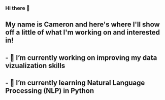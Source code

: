 ### Hi there 👋

<!--
**Ezazi82/Ezazi82** is a ✨ _special_ ✨ repository because its `README.md` (this file) appears on your GitHub profile.

Here are some ideas to get you started:

- 🔭 I’m currently working on ...
- 🌱 I’m currently learning ...
- 👯 I’m looking to collaborate on ...
- 🤔 I’m looking for help with ...
- 💬 Ask me about ...
- 📫 How to reach me: ...
- 😄 Pronouns: ...
- ⚡ Fun fact: ...
-->

## My name is Cameron and here's where I'll show off a little of what I'm working on and interested in!
## - 🔭 I’m currently working on improving my data vizualization skills
## - 🌱 I’m currently learning Natural Language Processing (NLP) in Python
